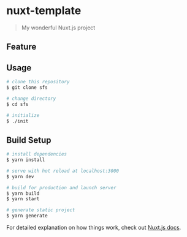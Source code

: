 # nuxt-template

> My wonderful Nuxt.js project

## Feature


## Usage

``` bash
# clone this repository
$ git clone sfs

# change directory
$ cd sfs

# initialize
$ ./init
```
## Build Setup

``` bash
# install dependencies
$ yarn install

# serve with hot reload at localhost:3000
$ yarn dev

# build for production and launch server
$ yarn build
$ yarn start

# generate static project
$ yarn generate
```

For detailed explanation on how things work, check out [Nuxt.js docs](https://nuxtjs.org).
